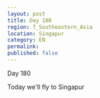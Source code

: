 ```yaml
---
layout: post
title: Day 180
region: 7_Southeastern_Asia
location: Singapur
category: EN
permalink:
published: false
---
```


Day 180

Today we'll fly to Singapur 